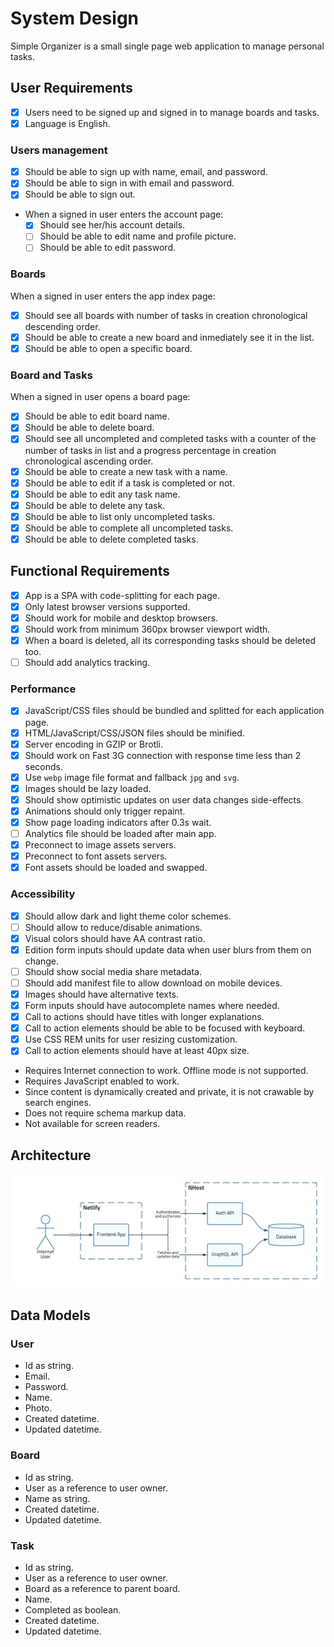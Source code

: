 # System Design

Simple Organizer is a small single page web application to manage personal tasks.

## User Requirements

- [x] Users need to be signed up and signed in to manage boards and tasks.
- [x] Language is English.

### Users management

- [x] Should be able to sign up with name, email, and password.
- [x] Should be able to sign in with email and password.
- [x] Should be able to sign out.
- When a signed in user enters the account page:
  - [x] Should see her/his account details.
  - [ ] Should be able to edit name and profile picture.
  - [ ] Should be able to edit password.

### Boards

When a signed in user enters the app index page:

- [x] Should see all boards with number of tasks in creation chronological
  descending order.
- [x] Should be able to create a new board and inmediately see it in the list.
- [x] Should be able to open a specific board.

### Board and Tasks

When a signed in user opens a board page:

- [x] Should be able to edit board name.
- [x] Should be able to delete board.
- [x] Should see all uncompleted and completed tasks
  with a counter of the number of tasks in list and a progress percentage
  in creation chronological ascending order.
- [x] Should be able to create a new task with a name.
- [x] Should be able to edit if a task is completed or not.
- [x] Should be able to edit any task name.
- [x] Should be able to delete any task.
- [x] Should be able to list only uncompleted tasks.
- [x] Should be able to complete all uncompleted tasks.
- [x] Should be able to delete completed tasks.

## Functional Requirements

- [x] App is a SPA with code-splitting for each page.
- [x] Only latest browser versions supported.
- [x] Should work for mobile and desktop browsers.
- [x] Should work from minimum 360px browser viewport width.
- [x] When a board is deleted, all its corresponding tasks should be deleted too.
- [ ] Should add analytics tracking.

### Performance

- [x] JavaScript/CSS files should be bundled and splitted for each application page.
- [x] HTML/JavaScript/CSS/JSON files should be minified.
- [x] Server encoding in GZIP or Brotli.
- [x] Should work on Fast 3G connection with response time less than 2 seconds.
- [x] Use `webp` image file format and fallback `jpg` and `svg`.
- [x] Images should be lazy loaded.
- [x] Should show optimistic updates on user data changes side-effects.
- [x] Animations should only trigger repaint.
- [x] Show page loading indicators after 0.3s wait.
- [ ] Analytics file should be loaded after main app.
- [x] Preconnect to image assets servers.
- [x] Preconnect to font assets servers.
- [x] Font assets should be loaded and swapped.

### Accessibility

- [x] Should allow dark and light theme color schemes.
- [ ] Should allow to reduce/disable animations.
- [x] Visual colors should have AA contrast ratio.
- [x] Edition form inputs should update data when user blurs from them on change.
- [ ] Should show social media share metadata.
- [ ] Should add manifest file to allow download on mobile devices.
- [x] Images should have alternative texts.
- [x] Form inputs should have autocomplete names where needed.
- [x] Call to actions should have titles with longer explanations.
- [x] Call to action elements should be able to be focused with keyboard.
- [x] Use CSS REM units for user resizing customization.
- [x] Call to action elements should have at least 40px size.
- Requires Internet connection to work. Offline mode is not supported.
- Requires JavaScript enabled to work.
- Since content is dynamically created and private, it is not crawable by search engines.
- Does not require schema markup data.
- Not available for screen readers.

## Architecture

![Architecture](./architecture.jpeg)

## Data Models

### User

- Id as string.
- Email.
- Password.
- Name.
- Photo.
- Created datetime.
- Updated datetime.

### Board

- Id as string.
- User as a reference to user owner.
- Name as string.
- Created datetime.
- Updated datetime.

### Task

- Id as string.
- User as a reference to user owner.
- Board as a reference to parent board.
- Name.
- Completed as boolean.
- Created datetime.
- Updated datetime.

